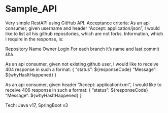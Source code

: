 # Sample_API
Very simple RestAPI using GitHub API.
Acceptance criteria:
As an api consumer, given username and header “Accept: application/json”, I would like to list all his github repositories, which are not forks. Information, which I require in the response, is:

Repository Name
Owner Login
For each branch it’s name and last commit sha

As an api consumer, given not existing github user, I would like to receive 404 response in such a format:
{
    “status”: ${responseCode}
    “Message”: ${whyHasItHappened}
}

As an api consumer, given header “Accept: application/xml”, I would like to receive 406 response in such a format:
{
    “status”: ${responseCode}
    “Message”: ${whyHasItHappened}
}

Tech: Java v17, SpringBoot v3
